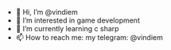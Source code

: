 - 👋 Hi, I’m @vindiem
- 👀 I’m interested in game development
- 🌱 I’m currently learning c sharp
- 📫 How to reach me: my telegram: @vindiem

<!---
vindiem/vindiem is a ✨ special ✨ repository because its `README.md` (this file) appears on your GitHub profile.
You can click the Preview link to take a look at your changes.
--->
